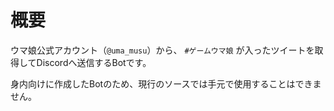 # 概要

ウマ娘公式アカウント（`@uma_musu`）から、 `#ゲームウマ娘` が入ったツイートを取得してDiscordへ送信するBotです。

身内向けに作成したBotのため、現行のソースでは手元で使用することはできません。